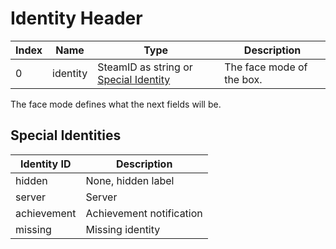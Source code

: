 # Identity Header

| Index | Name     | Type                                                         | Description               |
| ----- | -------- | ------------------------------------------------------------ | ------------------------- |
| 0     | identity | SteamID as string or [Special Identity](#special-identities) | The face mode of the box. |

The face mode defines what the next fields will be.

## Special Identities

| Identity ID | Description              |
| ----------- | ------------------------ |
| hidden      | None, hidden label       |
| server      | Server                   |
| achievement | Achievement notification |
| missing     | Missing identity         |
